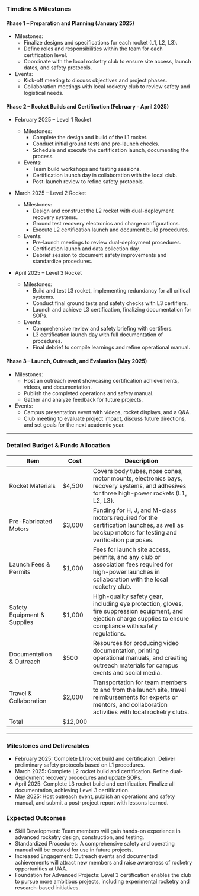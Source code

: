 ### Timeline & Milestones

#### Phase 1 – Preparation and Planning (January 2025)
   - Milestones:
     - Finalize designs and specifications for each rocket (L1, L2, L3).
     - Define roles and responsibilities within the team for each certification level.
     - Coordinate with the local rocketry club to ensure site access, launch dates, and safety protocols.
   - Events:
     - Kick-off meeting to discuss objectives and project phases.
     - Collaboration meetings with local rocketry club to review safety and logistical needs.

#### Phase 2 – Rocket Builds and Certification (February - April 2025)
   - February 2025 – Level 1 Rocket
     - Milestones:
       - Complete the design and build of the L1 rocket.
       - Conduct initial ground tests and pre-launch checks.
       - Schedule and execute the certification launch, documenting the process.
     - Events:
       - Team build workshops and testing sessions.
       - Certification launch day in collaboration with the local club.
       - Post-launch review to refine safety protocols.

   - March 2025 – Level 2 Rocket
     - Milestones:
       - Design and construct the L2 rocket with dual-deployment recovery systems.
       - Ground test recovery electronics and charge configurations.
       - Execute L2 certification launch and document build procedures.
     - Events:
       - Pre-launch meetings to review dual-deployment procedures.
       - Certification launch and data collection day.
       - Debrief session to document safety improvements and standardize procedures.

   - April 2025 – Level 3 Rocket
     - Milestones:
       - Build and test L3 rocket, implementing redundancy for all critical systems.
       - Conduct final ground tests and safety checks with L3 certifiers.
       - Launch and achieve L3 certification, finalizing documentation for SOPs.
     - Events:
       - Comprehensive review and safety briefing with certifiers.
       - L3 certification launch day with full documentation of procedures.
       - Final debrief to compile learnings and refine operational manual.

#### Phase 3 – Launch, Outreach, and Evaluation (May 2025)
   - Milestones:
     - Host an outreach event showcasing certification achievements, videos, and documentation.
     - Publish the completed operations and safety manual.
     - Gather and analyze feedback for future projects.
   - Events:
     - Campus presentation event with videos, rocket displays, and a Q&A.
     - Club meeting to evaluate project impact, discuss future directions, and set goals for the next academic year.

---

### Detailed Budget & Funds Allocation

| Item                    | Cost | Description                                                                                                                                                                      |
|-----------------------------|----------|--------------------------------------------------------------------------------------------------------------------------------------------------------------------------------------|
| Rocket Materials        | $4,500   | Covers body tubes, nose cones, motor mounts, electronics bays, recovery systems, and adhesives for three high-power rockets (L1, L2, L3).                                           |
| Pre-Fabricated Motors   | $3,000   | Funding for H, J, and M-class motors required for the certification launches, as well as backup motors for testing and verification purposes.                                        |
| Launch Fees & Permits   | $1,000   | Fees for launch site access, permits, and any club or association fees required for high-power launches in collaboration with the local rocketry club.                              |
| Safety Equipment & Supplies | $1,000 | High-quality safety gear, including eye protection, gloves, fire suppression equipment, and ejection charge supplies to ensure compliance with safety regulations.                   |
| Documentation & Outreach| $500     | Resources for producing video documentation, printing operational manuals, and creating outreach materials for campus events and social media.                                       |
| Travel & Collaboration  | $2,000   | Transportation for team members to and from the launch site, travel reimbursements for experts or mentors, and collaboration activities with local rocketry clubs.                   |
| Total                   | $12,000  |                                                                                                                                                                                      |

---

### Milestones and Deliverables

- February 2025: Complete L1 rocket build and certification. Deliver preliminary safety protocols based on L1 procedures.
- March 2025: Complete L2 rocket build and certification. Refine dual-deployment recovery procedures and update SOPs.
- April 2025: Complete L3 rocket build and certification. Finalize all documentation, achieving Level 3 certification.
- May 2025: Host outreach event, publish an operations and safety manual, and submit a post-project report with lessons learned.

### Expected Outcomes

- Skill Development: Team members will gain hands-on experience in advanced rocketry design, construction, and testing.
- Standardized Procedures: A comprehensive safety and operating manual will be created for use in future projects.
- Increased Engagement: Outreach events and documented achievements will attract new members and raise awareness of rocketry opportunities at UAA.
- Foundation for Advanced Projects: Level 3 certification enables the club to pursue more ambitious projects, including experimental rocketry and research-based initiatives.